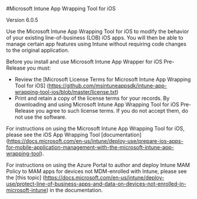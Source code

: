 #Microsoft Intune App Wrapping Tool for iOS 

Version 6.0.5

Use the Microsoft Intune App Wrapping Tool for iOS to modify the behavior of your existing line-of-business (LOB) iOS apps. You will then be able to manage certain app features using Intune without requiring code changes to the original application.

Before you install and use Microsoft Intune App Wrapper for iOS Pre-Release you must:
* Review the [Microsoft License Terms for Microsoft Intune App Wrapping Tool for iOS] (https://github.com/msintuneappsdk/intune-app-wrapping-tool-ios/blob/master/license.txt)
* Print and retain a copy of the license terms for your records. By downloading and using Microsoft Intune App Wrapping Tool for iOS Pre-Release you agree to such license terms. If you do not accept them, do not use the software.

For instructions on using the Microsoft Intune App Wrapping Tool for iOS, please see the iOS App Wrapping Tool [documentation] (https://docs.microsoft.com/en-us/intune/deploy-use/prepare-ios-apps-for-mobile-application-management-with-the-microsoft-intune-app-wrapping-tool).

For instructions on using the Azure Portal to author and deploy Intune MAM Policy to MAM apps for devices not MDM-enrolled with Intune, please see the [this topic] (https://docs.microsoft.com/en-us/intune/deploy-use/protect-line-of-business-apps-and-data-on-devices-not-enrolled-in-microsoft-intune) in the documentation.
